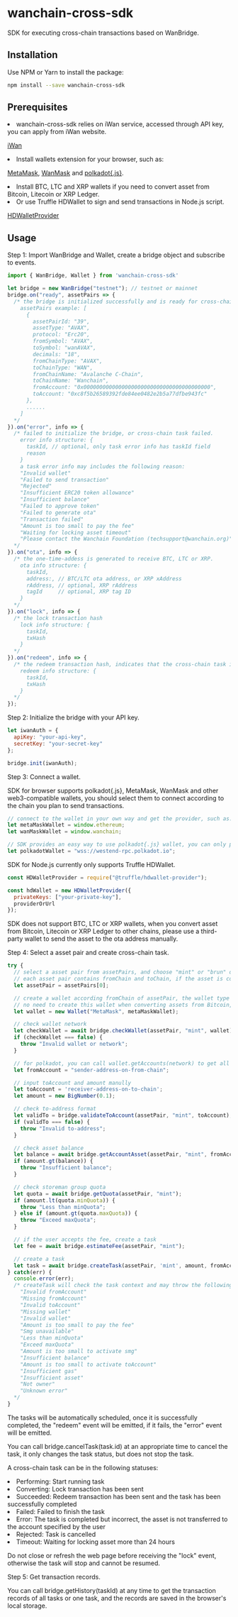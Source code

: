 wanchain-cross-sdk
========

SDK for executing cross-chain transactions based on WanBridge.

## Installation
Use NPM or Yarn to install the package:
```bash
npm install --save wanchain-cross-sdk
```
## Prerequisites
<li>wanchain-cross-sdk relies on iWan service, accessed through API key, you can apply from iWan website.

[iWan](https://iwan.wanchain.org)

<li>Install wallets extension for your browser, such as:

[MetaMask](https://chrome.google.com/webstore/detail/metamask/nkbihfbeogaeaoehlefnkodbefgpgknn),
[WanMask](https://github.com/wanchain/wanmask) and [polkadot{.js}](https://chrome.google.com/webstore/detail/polkadot%7Bjs%7D-extension/mopnmbcafieddcagagdcbnhejhlodfdd).

<li>Install BTC, LTC and XRP wallets if you need to convert asset from Bitcoin, Litecoin or XRP Ledger.

<li>Or use Truffle HDWallet to sign and send transactions in Node.js script.

[HDWalletProvider](https://www.npmjs.com/package/@truffle/hdwallet-provider)

## Usage
Step 1: Import WanBridge and Wallet, create a bridge object and subscribe to events.

```javascript
import { WanBridge, Wallet } from 'wanchain-cross-sdk'

let bridge = new WanBridge("testnet"); // testnet or mainnet
bridge.on("ready", assetPairs => {
  /* the bridge is initialized successfully and is ready for cross-chain, you can filter assetPairs by asset and chain type as needed.
    assetPairs example: [
      {
        assetPairId: "39",
        assetType: "AVAX",
        protocol: "Erc20",
        fromSymbol: "AVAX",
        toSymbol: "wanAVAX",
        decimals: "18",
        fromChainType: "AVAX",
        toChainType: "WAN",
        fromChainName: "Avalanche C-Chain",
        toChainName: "Wanchain",
        fromAccount: "0x0000000000000000000000000000000000000000",
        toAccount: "0xc8f5b26589392fde84ee0482e2b5a77dfbe943fc"
      },
      ......
    ]
  */
}).on("error", info => {
  /* failed to initialize the bridge, or cross-chain task failed.
    error info structure: {
      taskId, // optional, only task error info has taskId field
      reason
    }
    a task error info may includes the following reason:
    "Invalid wallet"
    "Failed to send transaction"
    "Rejected"
    "Insufficient ERC20 token allowance"
    "Insufficient balance"
    "Failed to approve token"
    "Failed to generate ota"
    "Transaction failed"
    "Amount is too small to pay the fee"
    "Waiting for locking asset timeout"
    "Please contact the Wanchain Foundation (techsupport@wanchain.org)"
  */
}).on("ota", info => {
  /* the one-time-addess is generated to receive BTC, LTC or XRP.
    ota info structure: {
      taskId,
      address:, // BTC/LTC ota address, or XRP xAddress
      rAddress, // optional, XRP rAddress
      tagId     // optional, XRP tag ID
    }
  */
}).on("lock", info => {
  /* the lock transaction hash
    lock info structure: {
      taskId,
      txHash
    }
  */
}).on("redeem", info => {
  /* the redeem transaction hash, indicates that the cross-chain task is finished.
    redeem info structure: {
      taskId,
      txHash
    }
  */
});
```
Step 2: Initialize the bridge with your API key.

```javascript
let iwanAuth = {
  apiKey: "your-api-key",
  secretKey: "your-secret-key"
};

bridge.init(iwanAuth);
```

Step 3: Connect a wallet.

SDK for browser supports polkadot{.js}, MetaMask, WanMask and other web3-compatible wallets, you should select them to connect according to the chain you plan to send transactions.
```javascript
// connect to the wallet in your own way and get the provider, such as:
let metaMaskWallet = window.ethereum;
let wanMaskWallet = window.wanchain;

// SDK provides an easy way to use polkadot{.js} wallet, you can only provide url instead of provider
let polkadotWallet = "wss://westend-rpc.polkadot.io";
```
SDK for Node.js currently only supports Truffle HDWallet.
```javascript
const HDWalletProvider = require("@truffle/hdwallet-provider");

const hdWallet = new HDWalletProvider({
  privateKeys: ["your-private-key"],
  providerOrUrl
});
```
SDK does not support BTC, LTC or XRP wallets, when you convert asset from Bitcoin, Litecoin or XRP Ledger to other chains, please use a third-party wallet to send the asset to the ota address manually.

Step 4: Select a asset pair and create cross-chain task.

```javascript
try {
  // select a asset pair from assetPairs, and choose "mint" or "brun" direction
  // each asset pair contains fromChain and toChain, if the asset is converted from fromChain to toChain, the direction is "mint", otherwise, the direction is "burn"
  let assetPair = assetPairs[0];

  // create a wallet according fromChain of assetPair, the wallet type can be "MetaMask", "WanMask", "WalletConnect", "WanWallet" or "polkadot{.js}" for browser, and "TruffleHD" for Node.js.
  // no need to create this wallet when converting assets from Bitcoin, Litecoin or XRP Ledger
  let wallet = new Wallet("MetaMask", metaMaskWallet);

  // check wallet network
  let checkWallet = await bridge.checkWallet(assetPair, "mint", wallet);
  if (checkWallet === false) {
    throw "Invalid wallet or network";
  }

  // for polkadot, you can call wallet.getAccounts(network) to get all accounts and then select one as fromAccount
  let fromAccount = "sender-address-on-from-chain";

  // input toAccount and amount manully
  let toAccount = 'receiver-address-on-to-chain';
  let amount = new BigNumber(0.1);

  // check to-address format
  let validTo = bridge.validateToAccount(assetPair, "mint", toAccount);
  if (validTo === false) {
    throw "Invalid to-address";
  }

  // check asset balance
  let balance = await bridge.getAccountAsset(assetPair, "mint", fromAccount);
  if (amount.gt(balance)) {
    throw "Insufficient balance";
  }

  // check storeman group quota
  let quota = await bridge.getQuota(assetPair, "mint");
  if (amount.lt(quota.minQuota)) {
    throw "Less than minQuota";
  } else if (amount.gt(quota.maxQuota)) {
    throw "Exceed maxQuota";
  }

  // if the user accepts the fee, create a task
  let fee = await bridge.estimateFee(assetPair, "mint");

  // create a task
  let task = await bridge.createTask(assetPair, 'mint', amount, fromAccount, toAccount, wallet);
} catch(err) {
  console.error(err);
  /* createTask will check the task context and may throw the following error:
    "Invalid fromAccount"
    "Missing fromAccount"
    "Invalid toAccount"
    "Missing wallet"
    "Invalid wallet"
    "Amount is too small to pay the fee"
    "Smg unavailable"
    "Less than minQuota"
    "Exceed maxQuota"
    "Amount is too small to activate smg"
    "Insufficient balance"
    "Amount is too small to activate toAccount"
    "Insufficient gas"
    "Insufficient asset"
    "Not owner"
    "Unknown error"
  */
}
```
The tasks will be automatically scheduled, once it is successfully completed, the "redeem" event will be emitted, if it fails, the "error" event will be emitted.

You can call bridge.cancelTask(task.id) at an appropriate time to cancel the task, it only changes the task status, but does not stop the task.

A cross-chain task can be in the following statuses:
<li>Performing: Start running task
<li>Converting: Lock transaction has been sent
<li>Succeeded:  Redeem transaction has been sent and the task has been successfully completed
<li>Failed:     Failed to finish the task
<li>Error:      The task is completed but incorrect, the asset is not transferred to the account specified by the user
<li>Rejected:   Task is cancelled
<li>Timeout:    Waiting for locking asset more than 24 hours

Do not close or refresh the web page before receiving the "lock" event, otherwise the task will stop and cannot be resumed.

Step 5: Get transaction records.

You can call bridge.getHistory(taskId) at any time to get the transaction records of all tasks or one task, and the records are saved in the browser's local storage.